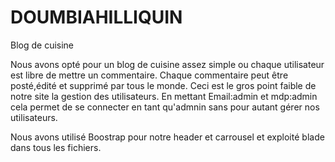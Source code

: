 # DOUMBIAHILLIQUIN
Blog de cuisine

Nous avons opté pour un blog de cuisine assez simple ou chaque utilisateur est libre de mettre un commentaire. 
Chaque commentaire peut être posté,édité et supprimé par tous le monde. Ceci est le gros point faible de notre site la gestion des utilisateurs.
En mettant Email:admin et mdp:admin cela permet de se connecter en tant qu'admnin sans pour autant gérer nos utilisateurs.

Nous avons utilisé Boostrap pour notre header et carrousel et exploité blade dans tous les fichiers.




